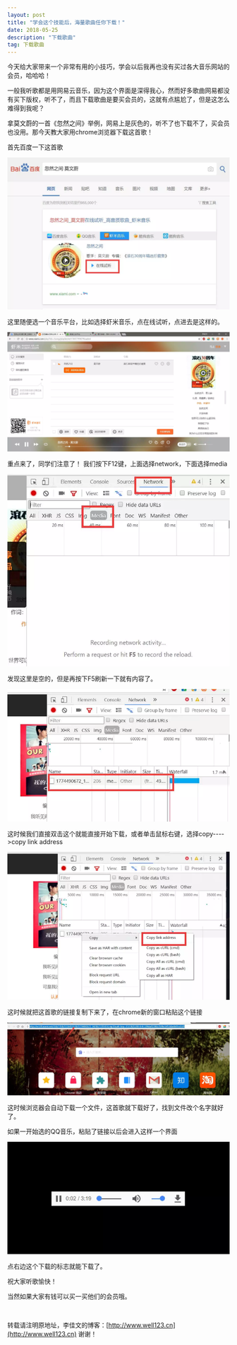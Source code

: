 ```yaml
---
layout: post
title: "学会这个技能后，海量歌曲任你下载！"
date: 2018-05-25 
description: "下载歌曲"
tag: 下载歌曲 
---   
```

今天给大家带来一个非常有用的小技巧，学会以后我再也没有买过各大音乐网站的会员，哈哈哈！

一般我听歌都是用网易云音乐，因为这个界面是深得我心，然而好多歌曲网易都没有买下版权，听不了，而且下载歌曲是要买会员的，这就有点尴尬了，但是这怎么难得到我呢？

拿莫文蔚的一首《忽然之间》举例，网易上是灰色的，听不了也下载不了，买会员也没用。那今天教大家用chrome浏览器下载这首歌！

首先百度一下这首歌

![](/images/posts/xiage/1.png)

 这里随便选一个音乐平台，比如选择虾米音乐，点在线试听，点进去是这样的。

![](/images/posts/xiage/2.png)

重点来了，同学们注意了！
我们按下F12键，上面选择network，下面选择media

![](/images/posts/xiage/3.png)

发现这里是空的，但是再按下F5刷新一下就有内容了。

![](/images/posts/xiage/4.png)

这时候我们直接双击这个就能直接开始下载，或者单击鼠标右键，选择copy---->copy link address

![](/images/posts/xiage/5.png)

这时候就把这首歌的链接复制下来了，在chrome新的窗口粘贴这个链接

![](/images/posts/xiage/6.png)

这时候浏览器会自动下载一个文件，这首歌就下载好了，找到文件改个名字就好了。

如果一开始选的QQ音乐，粘贴了链接以后会进入这样一个界面

![](/images/posts/xiage/7.png)

点右边这个下载的标志就能下载了。

祝大家听歌愉快！

当然如果大家有钱可以买一买他们的会员哦。


<br>

转载请注明原地址，李佳文的博客：[http://www.well123.cn](http://www.well123.cn) 谢谢！
